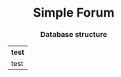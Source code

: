 <h1 align="center">Simple Forum</h1>

<h3 align="center">Database structure</h1>

<table style="padding-left:100px;">
<tr>
    <th>test</th>
</tr>
<tr>
    <td>test</td>
</tr>
</table>